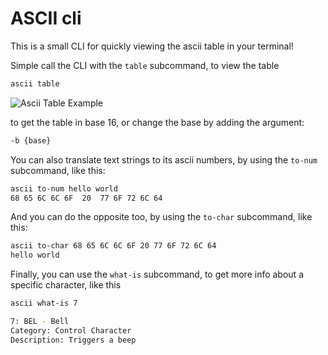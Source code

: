 # ASCII cli

This is a small CLI for quickly viewing the ascii table in your terminal!

Simple call the CLI with the `table` subcommand, to view the table

```bash
ascii table
```

![Ascii Table Example](img/asciitable)

to get the table in base 16, or change the base by adding the argument:

```bash
-b {base}
```

You can also translate text strings to its ascii numbers, by using the `to-num` subcommand, like this:

```bash
ascii to-num hello world
68 65 6C 6C 6F  20  77 6F 72 6C 64
```

And you can do the opposite too, by using the `to-char` subcommand, like this:

```bash
ascii to-char 68 65 6C 6C 6F 20 77 6F 72 6C 64
hello world
```

Finally, you can use the `what-is` subcommand, to get more info about a specific character, like this

```bash
ascii what-is 7

7: BEL - Bell
Category: Control Character
Description: Triggers a beep

```
